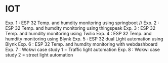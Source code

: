 # IOT

Exp. 1 : ESP 32 Temp. and humdity monitoring using springboot
// Exp. 2 : ESP 32 Temp. and humdity monitoring using thingspeak
Exp. 3 : ESP 32 Temp. and humdity monitoring using Twilio
Exp. 4 : ESP 32 Temp. and humdity monitoring using Blynk
Exp. 5 : ESP 32 dual Light automation using Blynk
Exp. 6 : ESP 32 Temp. and humdity monitoring with webdashboard
Exp. 7 : Wokwi case study 1 = Traffic light automation
Exp. 8 : Wokwi case study 2 = street light automation
